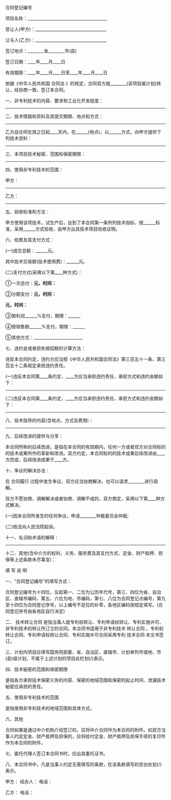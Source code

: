 
 


合同登记编号


项目名称：_______________________________________


受让人(甲方)：___________________________________


让与人(乙方)：___________________________________


签订地点：________省________市(县)


签订日期：____年____月____日


有效期限：____年____月____日至____年____月____日


依据《中华人民共和国
合同法
》的规定，合同双方就________(该项目属计划)转让，经协商一致，签订本合同。


一、非专利技术的内容、要求和工业化开发程度：


____________________________________________________


二、技术情报和资料及其提交期限、地点和方式：


____________________________________________________


乙方自合同生效之日起____天内，在______(地点)，以______方式，向甲方提供下列技术资料：


____________________________________________________


三、本项目技术秘密、范围和保密期限：


____________________________________________________


四、使用非专利技术的范围：


甲方：


____________________________________________________


乙方：


____________________________________________________


五、验收标准和方法：


甲方使用该项技术，试生产后，达到了本合同第一条所列技术指标，按______标准，采用______方式验收，由甲方出具技术项目验收证明。


六、经费及其支付方式：


(一)成交总额：______元。


其中技术交易额(技术使用费)：______元。


(二)支付方式(采用以下第____种方式)：


①一次总付：______元，时间：______


②分期支付：______元，时间：______


______元，时间：______


③按利润______%支付，期限：______


④按销售额______%支付，期限：______


⑤其他方式：________________________


七、违约金或者损失赔偿额的计算方法：


违反本合同约定，违约方应当按《中华人民共和国合同法》第三百五十一条、第三百五十二条规定承担违约责任。


(一)违反本合同第____条约定，____方应当承担违约责任，承担方式和违约金额如下：


____________________________________________________________________________


(二)违反本合同第____条约定，____方应当承担违约责任，承担方式和违约金额如下：


____________________________________________________________________________


八、技术指导的内容(含地点、方式及费用)：


____________________________________________________________________________


九、后续改进的提供与分享：


本合同所称的后续改进，是指在本合同的有效期内，任何一方或者双方对合同标的的技术成果所作的革新和改进。双方约定，本合同标的的技术成果后续改进由____方完成，后续改进成果于____方。


十、争议的解决办法：


在
合同履行
过程中发生争议，双方应当协商解决，也可以请求________进行调解。


双方不愿协商、调解解决或者协商、调解不成的，双方商定，采用以下第____种方式解决。


(一)因本合同所发生的任何争议，申请________仲裁委员会仲裁;


(二)依法向人民法院起诉。


十一、名词和术语的解释：


____________________________________________________________________________


十二、其他(含中介方的权利、义务、服务费及其支付方式、定金、财产抵押、担保等上述条款未尽事宜)：


填 写 说 明


一、“合同登记编号”的填写方式：


合同登记编号为十四位，左起第一、二位为公历年代号，第三、四位为省、自治区、直辖市编码，第五、六位为地、市编码，第七、八位为合同登记点编号，第九至十四位为合同登记序号，以上编号不足位的补零，各地区编码按规定填写。(合同登记序号由各地区自行决定)


二、
技术转让合同
是指当事人就专利权转让、专利申请权转让、专利实施许可、非专利技术的转让所订立的合同。本合同书适用于非专利技术
转让合同
，专利权转让合同、专利申请权转让合同、专利实施许可合同采用专利
技术合同
本文书签订。


三、计划内项目应填写国务院部委、省、自治区、直辖市、计划单列市或地、市(县)级计划，不属于上述计划的项目此栏划(/)表示。


四、技术秘密的范围和保密期限


是指各方承担技术保密义务的内容、保密的地域范围和保密的起止时间、泄漏技术秘密应承担的责任。


五、使用非专利技术的范围


是指使用非专利技术的地域范围和具体方式。


六、其他


合同如果是通过中介机构介绍签订的，应将中介合同作为本合同的附件。如双方当事人约定定金、财产抵押及担保的，应将给付定金、财产抵押及担保手续的复印件作为本合同的附件。


七、委托代理人签订本合同书时，应出具委托证书。


八、本合同书中，凡是当事人约定无需填写的条款，在该条款填写的空白处划(/)表示。


甲方：     经办人：     电话：


乙方：     电话：
 


 

 
 
 
 
 
  


  
 

  


  


  
 
 
 
 

